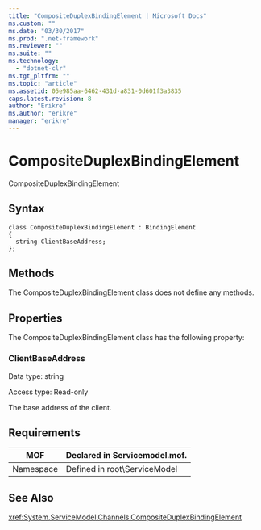 ```yaml
---
title: "CompositeDuplexBindingElement | Microsoft Docs"
ms.custom: ""
ms.date: "03/30/2017"
ms.prod: ".net-framework"
ms.reviewer: ""
ms.suite: ""
ms.technology: 
  - "dotnet-clr"
ms.tgt_pltfrm: ""
ms.topic: "article"
ms.assetid: 05e985aa-6462-431d-a831-0d601f3a3835
caps.latest.revision: 8
author: "Erikre"
ms.author: "erikre"
manager: "erikre"
---
```

# CompositeDuplexBindingElement
CompositeDuplexBindingElement  
  
## Syntax  
  
```  
class CompositeDuplexBindingElement : BindingElement  
{  
  string ClientBaseAddress;  
};  
```  
  
## Methods  
 The CompositeDuplexBindingElement class does not define any methods.  
  
## Properties  
 The CompositeDuplexBindingElement class has the following property:  
  
### ClientBaseAddress  
 Data type: string  
  
 Access type: Read-only  
  
 The base address of the client.  
  
## Requirements  
  
|MOF|Declared in Servicemodel.mof.|  
|---------|-----------------------------------|  
|Namespace|Defined in root\ServiceModel|  
  
## See Also  
 <xref:System.ServiceModel.Channels.CompositeDuplexBindingElement>